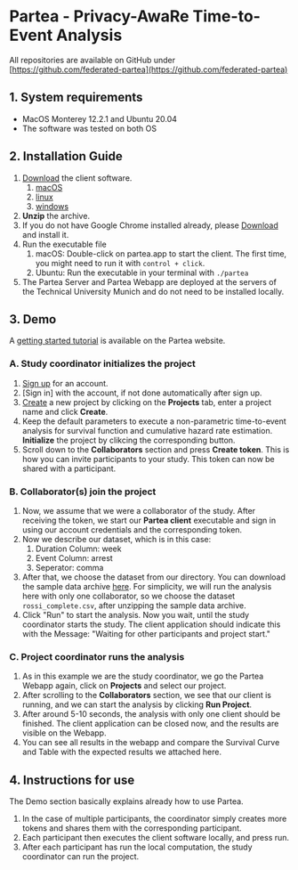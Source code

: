 # Partea - Privacy-AwaRe Time-to-Event Analysis

All repositories are available on GitHub under [https://github.com/federated-partea](https://github.com/federated-partea)

## 1. System requirements

- MacOS Monterey 12.2.1 and Ubuntu 20.04
- The software was tested on both OS

## 2. Installation Guide

1. [Download](https://exbio.wzw.tum.de/partea/how-to#participants) the client software.
   1. [macOS](https://exbio.wzw.tum.de/partea/assets/executables/partea-macos.zip)
   2. [linux](https://exbio.wzw.tum.de/partea/assets/executables/partea-linux.zip)
   3. [windows](https://exbio.wzw.tum.de/partea/assets/executables/partea-windows.zip)
2. **Unzip** the archive.
3. If you do not have Google Chrome installed already, please [Download](https://www.google.com/chrome/) and install it.
4. Run the executable file
    1. macOS: Double-click on partea.app to start the client. The first time, you might need to run it
       with `control + click`.
    2. Ubuntu: Run the executable in your terminal with `./partea`
5. The Partea Server and Partea Webapp are deployed at the servers of the Technical University Munich and do not need to
   be installed locally.

## 3. Demo

A [getting started tutorial](https://exbio.wzw.tum.de/partea/how-to) is available on the Partea website.

### A. Study coordinator initializes the project

1. [Sign up](https://exbio.wzw.tum.de/partea/account) for an account.
2. [Sign in] with the account, if not done automatically after sign up.
3. [Create](https://exbio.wzw.tum.de/partea/projects) a new project by clicking on the **Projects** tab, enter a project
   name and click **Create**.
4. Keep the default parameters to execute a non-parametric time-to-event analysis for survival function and cumulative
   hazard rate estimation. **Initialize** the project by clikcing the corresponding button.
5. Scroll down to the **Collaborators** section and press **Create token**. This is how you can invite participants to
   your study. This token can now be shared with a participant.

### B. Collaborator(s) join the project

1. Now, we assume that we were a collaborator of the study. After receiving the token, we start our **Partea client**
   executable and sign in using our account credentials and the corresponding token.
2. Now we describe our dataset, which is in this case:
    1. Duration Column: week
    2. Event Column: arrest
    3. Seperator: comma
3. After that, we choose the dataset from our directory. You can download the sample data
   archive [here](https://exbio.wzw.tum.de/partea/assets/sample_data.zip). For simplicity, we will run the analysis here
   with only one collaborator, so we choose the dataset `rossi_complete.csv`, after unzipping the sample data archive.
4. Click "Run" to start the analysis. Now you wait, until the study coordinator starts the study. The client application
   should indicate this with the Message: "Waiting for other participants and project start."

### C. Project coordinator runs the analysis

1. As in this example we are the study coordinator, we go the Partea Webapp again, click on **Projects** and select our
   project.
2. After scrolling to the **Collaborators** section, we see that our client is running, and we can start the analysis by
   clicking **Run Project**.
3. After around 5-10 seconds, the analysis with only one client should be finished. The client application can be closed
   now, and the results are visible on the Webapp.
4. You can see all results in the webapp and compare the Survival Curve and Table with the expected results we attached
   here.

## 4. Instructions for use

The Demo section basically explains already how to use Partea. 
1. In the case of multiple participants, the coordinator
simply creates more tokens and shares them with the corresponding participant. 
2. Each participant then executes the client software locally, and press run.
3. After each participant has run the local computation, the study coordinator can run the project.
